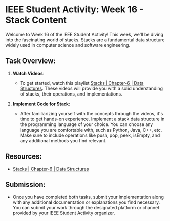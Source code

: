 # IEEE Student Activity: Week 16 - Stack Content

Welcome to Week 16 of the IEEE Student Activity! This week, we'll be diving into the fascinating world of stacks. Stacks are a fundamental data structure widely used in computer science and software engineering.

## Task Overview:

1. **Watch Videos**: 
   - To get started, watch this playlist [Stacks | Chapter-6 | Data Structures](https://www.youtube.com/playlist?list=PLBlnK6fEyqRgWh1emltdMOz8O2m5X3YYn). These videos will provide you with a solid understanding of stacks, their operations, and implementations.

2. **Implement Code for Stack**:
   - After familiarizing yourself with the concepts through the videos, it's time to get hands-on experience. Implement a stack data structure in the programming language of your choice. You can choose any language you are comfortable with, such as Python, Java, C++, etc. Make sure to include operations like push, pop, peek, isEmpty, and any additional methods you find relevant.

## Resources:
- [Stacks | Chapter-6 | Data Structures](https://www.youtube.com/playlist?list=PLBlnK6fEyqRgWh1emltdMOz8O2m5X3YYn)

## Submission:
- Once you have completed both tasks, submit your implementation along with any additional documentation or explanations you find necessary. You can submit your work through the designated platform or channel provided by your IEEE Student Activity organizer.
